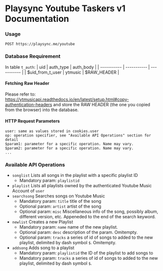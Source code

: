 # Playsync Youtube Taskers v1 Documentation

### Usage

```
POST https://playsync.me/youtube
```
### Database Requirement
In table `t_auth`:
| uid      | auth_type | auth_body |
| ----------- | ----------- | ----------- |
| $uid_from_t_user      | ytmusic | $RAW_HEADER |


#### Fetching Raw Header
Please refer to: https://ytmusicapi.readthedocs.io/en/latest/setup.html#copy-authentication-headers and store the RAW HEADER (the one you copied from the browser) into the database.

#### HTTP Request Parameters

```
user: same as values stored in cookies.user
op: operation specifier, see "Available API Operations" section for detail
$param1: parameter for a specific operation. Name may vary. 
$param2: parameter for a specific operation. Name may vary. 
...
```


### Available API Operations

- `songlist` Lists all songs in the playlist with a specific playlist ID
    - Mandatory param: `playlistid` 
- `playlist` Lists all playlists owned by the authenticated Youtube Music Account of `user`
- `searchsong` Searches songs on Youtube Music
    - Mandatory param: `title` title of the song
    - Optional param: `artist` artist of the song
    - Optional param: `misc` Miscellaneous info of the song, possibly album, different version, etc. Appeneded to the end of the search keyword.
- `newlist` Creates a new Playlist
    - Mandatory param: `name` name of the new playlist. 
    - Optional param: `desc` description of the param. Omitempty. 
    - Optional param: `tracks` a series of id of songs to added to the new playlist, delimited by dash symbol `$`. Omitempty.
- `addsong` Adds song to a playlist
    - Mandatory param: `playlistid` the ID of the playlist to add songs to
    - Mandatory param: `tracks` a series of id of songs to added to the new playlist, delimited by dash symbol `$`.
